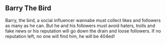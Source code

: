 Barry The Bird
-

Barry, the bird, a social influencer wannabe must collect likes and followers as many as he can. But he and his followers must avoid haters, trolls and fake news or his reputation will go down the drain and loose followers. If no reputation left, no one will find him, he will be 404ed!